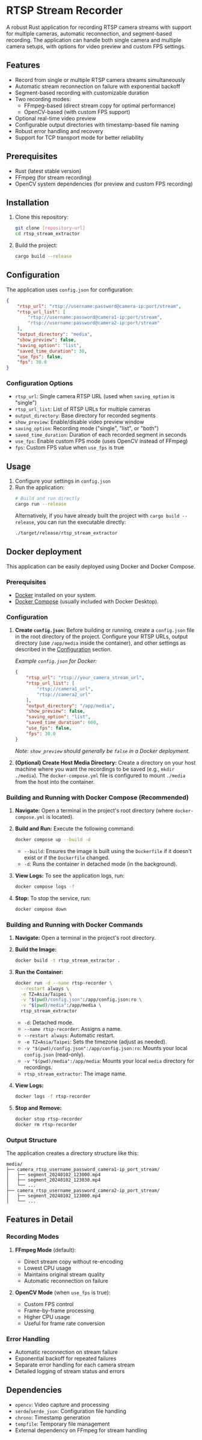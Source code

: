 # RTSP Stream Recorder

A robust Rust application for recording RTSP camera streams with support for multiple cameras, automatic reconnection, and segment-based recording. The application can handle both single camera and multiple camera setups, with options for video preview and custom FPS settings.

## Features

- Record from single or multiple RTSP camera streams simultaneously
- Automatic stream reconnection on failure with exponential backoff
- Segment-based recording with customizable duration
- Two recording modes:
  - FFmpeg-based (direct stream copy for optimal performance)
  - OpenCV-based (with custom FPS support)
- Optional real-time video preview
- Configurable output directories with timestamp-based file naming
- Robust error handling and recovery
- Support for TCP transport mode for better reliability

## Prerequisites

- Rust (latest stable version)
- FFmpeg (for stream recording)
- OpenCV system dependencies (for preview and custom FPS recording)

## Installation

1. Clone this repository:
   ```bash
   git clone [repository-url]
   cd rtsp_stream_extractor
   ```

2. Build the project:
   ```bash
   cargo build --release
   ```

## Configuration

The application uses `config.json` for configuration:

```json
{
    "rtsp_url": "rtsp://username:password@camera-ip:port/stream",
    "rtsp_url_list": [
        "rtsp://username:password@camera1-ip:port/stream",
        "rtsp://username:password@camera2-ip:port/stream"
    ],
    "output_directory": "media",
    "show_preview": false,
    "saving_option": "list",
    "saved_time_duration": 30,
    "use_fps": false,
    "fps": 30.0
}
```

### Configuration Options

- `rtsp_url`: Single camera RTSP URL (used when `saving_option` is "single")
- `rtsp_url_list`: List of RTSP URLs for multiple cameras
- `output_directory`: Base directory for recorded segments
- `show_preview`: Enable/disable video preview window
- `saving_option`: Recording mode ("single", "list", or "both")
- `saved_time_duration`: Duration of each recorded segment in seconds
- `use_fps`: Enable custom FPS mode (uses OpenCV instead of FFmpeg)
- `fps`: Custom FPS value when `use_fps` is true

## Usage

1. Configure your settings in `config.json`
2. Run the application:
   ```bash
   # Build and run directly
   cargo run --release
   ```
   Alternatively, if you have already built the project with `cargo build --release`,
   you can run the executable directly:
   ```bash
   ./target/release/rtsp_stream_extractor
   ```

## Docker deployment

This application can be easily deployed using Docker and Docker Compose.

### Prerequisites

- [Docker](https://docs.docker.com/get-docker/) installed on your system.
- [Docker Compose](https://docs.docker.com/compose/install/) (usually included with Docker Desktop).

### Configuration

1.  **Create `config.json`:** Before building or running, create a `config.json` file in the root directory of the project. Configure your RTSP URLs, output directory (use `/app/media` inside the container), and other settings as described in the [Configuration](#configuration) section.

    *Example `config.json` for Docker:* 
    ```json
    {
        "rtsp_url": "rtsp://your_camera_stream_url",
        "rtsp_url_list": [
            "rtsp://camera1_url",
            "rtsp://camera2_url"
        ],
        "output_directory": "/app/media", 
        "show_preview": false,
        "saving_option": "list",
        "saved_time_duration": 600, 
        "use_fps": false,
        "fps": 30.0
    }
    ```
    *Note: `show_preview` should generally be `false` in a Docker deployment.* 

2.  **(Optional) Create Host Media Directory:** Create a directory on your host machine where you want the recordings to be saved (e.g., `mkdir ./media`). The `docker-compose.yml` file is configured to mount `./media` from the host into the container.

### Building and Running with Docker Compose (Recommended)

1.  **Navigate:** Open a terminal in the project's root directory (where `docker-compose.yml` is located).
2.  **Build and Run:** Execute the following command:
    ```bash
    docker compose up --build -d
    ```
    *   `--build`: Ensures the image is built using the `Dockerfile` if it doesn't exist or if the `Dockerfile` changed.
    *   `-d`: Runs the container in detached mode (in the background).

3.  **View Logs:** To see the application logs, run:
    ```bash
    docker compose logs -f
    ```
4.  **Stop:** To stop the service, run:
    ```bash
    docker compose down
    ```

### Building and Running with Docker Commands

1.  **Navigate:** Open a terminal in the project's root directory.
2.  **Build the Image:**
    ```bash
    docker build -t rtsp_stream_extractor .
    ```
3.  **Run the Container:**
    ```bash
    docker run -d --name rtsp-recorder \
      --restart always \
      -e TZ=Asia/Taipei \
      -v "$(pwd)/config.json":/app/config.json:ro \
      -v "$(pwd)/media":/app/media \
      rtsp_stream_extractor
    ```
    *   `-d`: Detached mode.
    *   `--name rtsp-recorder`: Assigns a name.
    *   `--restart always`: Automatic restart.
    *   `-e TZ=Asia/Taipei`: Sets the timezone (adjust as needed).
    *   `-v "$(pwd)/config.json":/app/config.json:ro`: Mounts your local `config.json` (read-only).
    *   `-v "$(pwd)/media":/app/media`: Mounts your local `media` directory for recordings.
    *   `rtsp_stream_extractor`: The image name.

4.  **View Logs:**
    ```bash
    docker logs -f rtsp-recorder
    ```
5.  **Stop and Remove:**
    ```bash
    docker stop rtsp-recorder
    docker rm rtsp-recorder
    ```

### Output Structure

The application creates a directory structure like this:
```
media/
├── camera_rtsp_username_password_camera1-ip_port_stream/
│   ├── segment_20240102_123000.mp4
│   ├── segment_20240102_123030.mp4
│   └── ...
├── camera_rtsp_username_password_camera2-ip_port_stream/
│   ├── segment_20240102_123000.mp4
│   └── ...
```

## Features in Detail

### Recording Modes

1. **FFmpeg Mode** (default):
   - Direct stream copy without re-encoding
   - Lowest CPU usage
   - Maintains original stream quality
   - Automatic reconnection on failure

2. **OpenCV Mode** (when `use_fps` is true):
   - Custom FPS control
   - Frame-by-frame processing
   - Higher CPU usage
   - Useful for frame rate conversion

### Error Handling

- Automatic reconnection on stream failure
- Exponential backoff for repeated failures
- Separate error handling for each camera stream
- Detailed logging of stream status and errors

## Dependencies

- `opencv`: Video capture and processing
- `serde`/`serde_json`: Configuration file handling
- `chrono`: Timestamp generation
- `tempfile`: Temporary file management
- External dependency on FFmpeg for stream handling

